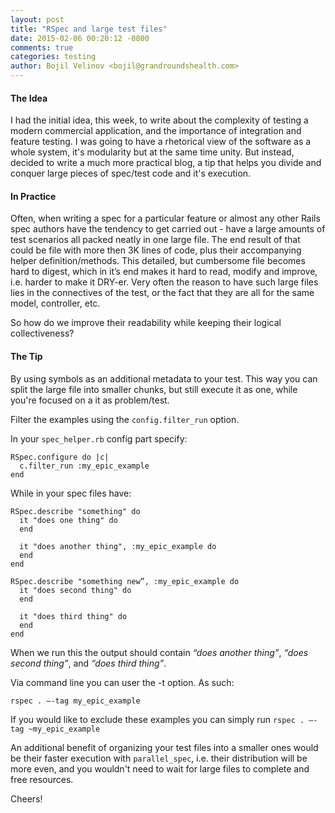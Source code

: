 ```yaml
---
layout: post
title: "RSpec and large test files"
date: 2015-02-06 00:20:12 -0800
comments: true
categories: testing
author: Bojil Velinov <bojil@grandroundshealth.com>
---
```


#### The Idea #
I had the initial idea, this week, to write about the complexity of testing a modern commercial application, and the importance of integration and feature testing. I was going to have a rhetorical view of the software as a whole system, it's modularity but at the same time unity. But instead, decided to write a much more practical blog, a tip that helps you divide and conquer large pieces of spec/test code and it's execution.

#### In Practice #
Often, when writing a spec for a particular feature or almost any other Rails spec authors have the tendency to get carried out - have a large amounts of test scenarios all packed neatly in one large file. The end result of that could be file with more then 3K lines of code, plus their accompanying helper definition/methods. This detailed, but cumbersome file becomes hard to digest, which in it’s end makes it hard to read, modify and improve, i.e. harder to make it DRY-er. Very often the reason to have such large files lies in the connectives of the test, or the fact that they are all for the same model, controller, etc.

So how do we improve their readability while keeping their logical collectiveness?

#### The Tip #
By using symbols as an additional metadata to your test.
This way you can split the large file into smaller chunks, but still execute it as one, while you're focused on a it as problem/test.

Filter the examples using the `config.filter_run` option.

In your `spec_helper.rb` config part specify:
```
RSpec.configure do |c|
  c.filter_run :my_epic_example
end
```

While in your spec files have:
```
RSpec.describe "something" do
  it "does one thing" do
  end

  it "does another thing", :my_epic_example do
  end
end
```
```
RSpec.describe "something new”, :my_epic_example do
  it "does second thing" do
  end

  it "does third thing" do
  end
end
```
When we run this the output should contain *“does another thing”*, *“does second thing”*, and *“does third thing”*.

Via command line you can user the -t option.
As such:
```
rspec . —-tag my_epic_example
```

If you would like to exclude these examples you can simply run `rspec . —-tag ~my_epic_example`

An additional benefit of organizing your test files into a smaller ones would be their faster execution with `parallel_spec`, i.e. their distribution will be more even, and you wouldn't need to wait for large files to complete and free resources.

Cheers!